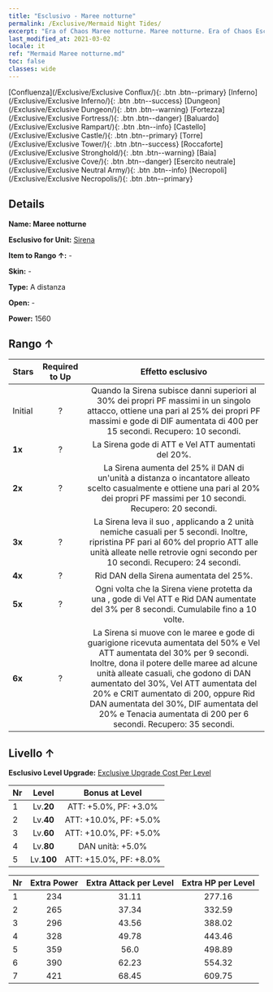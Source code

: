 ```yaml
---
title: "Esclusivo - Maree notturne"
permalink: /Exclusive/Mermaid Night Tides/
excerpt: "Era of Chaos Maree notturne. Maree notturne. Era of Chaos Esclusivo Maree notturne. Sirena Esclusivo."
last_modified_at: 2021-03-02
locale: it
ref: "Mermaid Maree notturne.md"
toc: false
classes: wide
---
```

 [Confluenza](/Exclusive/Exclusive Conflux/){: .btn .btn--primary} [Inferno](/Exclusive/Exclusive Inferno/){: .btn .btn--success} [Dungeon](/Exclusive/Exclusive Dungeon/){: .btn .btn--warning} [Fortezza](/Exclusive/Exclusive Fortress/){: .btn .btn--danger} [Baluardo](/Exclusive/Exclusive Rampart/){: .btn .btn--info} [Castello](/Exclusive/Exclusive Castle/){: .btn .btn--primary} [Torre](/Exclusive/Exclusive Tower/){: .btn .btn--success} [Roccaforte](/Exclusive/Exclusive Stronghold/){: .btn .btn--warning} [Baia](/Exclusive/Exclusive Cove/){: .btn .btn--danger} [Esercito neutrale](/Exclusive/Exclusive Neutral Army/){: .btn .btn--info} [Necropoli](/Exclusive/Exclusive Necropolis/){: .btn .btn--primary} 

## Details
 **Name: Maree notturne** 

 **Esclusivo for Unit:** [Sirena](/units/Mermaid/) 

 **Item to Rango ↑:** -

 **Skin:** -

 **Type:** A distanza

 **Open:** -

 **Power:** 1560

## Rango ↑

  |     Stars    |  Required to Up | Effetto esclusivo |
  |:-------------|:---------------:|:---------------:|
  |  Initial  | ? | <Ode protettiva> Quando la Sirena subisce danni superiori al 30% dei propri PF massimi in un singolo attacco, ottiene una <bolla> pari al 25% dei propri PF massimi e gode di DIF aumentata di 400 per 15 secondi. Recupero: 10 secondi. |
  | **1x** <i class="fas fa-star"/> | ? | La Sirena gode di ATT e Vel ATT aumentati del 20%. |
  | **2x** <i class="fas fa-star"/> | ? | <Canzone del soccorso> La Sirena aumenta del 25% il DAN di un'unità a distanza o incantatore alleato scelto casualmente e ottiene una <bolla> pari al 20% dei propri PF massimi per 10 secondi. Recupero: 20 secondi. |
  | **3x** <i class="fas fa-star"/> | ? | <Canto della Sirena> La Sirena leva il suo <Canto>, applicando <Sonno> a 2 unità nemiche casuali per 5 secondi. Inoltre, ripristina PF pari al 60% del proprio ATT alle unità alleate nelle retrovie ogni secondo per 10 secondi. Recupero: 24 secondi. |
  | **4x** <i class="fas fa-star"/> | ? | Rid DAN della Sirena aumentata del 25%. |
  | **5x** <i class="fas fa-star"/> | ? | Ogni volta che la Sirena viene protetta da una <bolla>, gode di Vel ATT e Rid DAN aumentate del 3% per 8 secondi. Cumulabile fino a 10 volte. |
  | **6x** <i class="fas fa-star"/> | ? | <Canto della marea notturna> La Sirena si muove con le maree e gode di guarigione ricevuta aumentata del 50% e Vel ATT aumentata del 30% per 9 secondi. Inoltre, dona il potere delle maree ad alcune unità alleate casuali, che godono di DAN aumentato del 30%, Vel ATT aumentata del 20% e CRIT aumentato di 200, oppure Rid DAN aumentata del 30%, DIF aumentata del 20% e Tenacia aumentata di 200 per 6 secondi. Recupero: 35 secondi. |


## Livello ↑
 **Esclusivo Level Upgrade:** [Exclusive Upgrade Cost Per Level](/Exclusive/ExclusiveUpgradeCostPerLevel/)

  |  Nr  |   Level  | Bonus at Level |
  |:-----|:--------:|:--------------:|
  | 1 | Lv.**20** | ATT: +5.0%, PF: +3.0% |
  | 2 | Lv.**40** | ATT: +10.0%, PF: +5.0% |
  | 3 | Lv.**60** | ATT: +10.0%, PF: +5.0% |
  | 4 | Lv.**80** | DAN unità: +5.0% |
  | 5 | Lv.**100** | ATT: +15.0%, PF: +8.0% |


  |  Nr  |  Extra Power | Extra Attack per Level | Extra HP per Level |
  |:-----|:--------:|:--------:|:--------:|
  | 1 | 234 | 31.11 | 277.16 |
  | 2 | 265 | 37.34 | 332.59 |
  | 3 | 296 | 43.56 | 388.02 |
  | 4 | 328 | 49.78 | 443.46 |
  | 5 | 359 | 56.0 | 498.89 |
  | 6 | 390 | 62.23 | 554.32 |
  | 7 | 421 | 68.45 | 609.75 |


